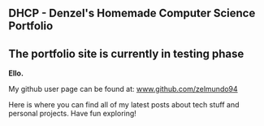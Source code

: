 ## DHCP - Denzel's Homemade Computer Science Portfolio 

## The portfolio site is currently in testing phase

<b>Ello.</b>

My github user page can be found at: www.github.com/zelmundo94

Here is where you can find all of my latest posts about tech stuff  and personal projects. Have fun exploring!

